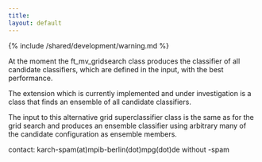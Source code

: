 ```yaml
---
title:
layout: default
---
```


{% include /shared/development/warning.md %}

At the moment the ft_mv_gridsearch class  produces the classifier of all
candidate classifiers, which are defined in the input, with the best performance.

The extension which is currently implemented and under investigation is a class that finds an ensemble of all candidate classifiers.

The input to this alternative grid superclassifier class is the same as for
the grid search and produces an ensemble classifier using arbitrary many of the
candidate configuration as ensemble members.

contact: karch-spam(at)mpib-berlin(dot)mpg(dot)de without -spam
